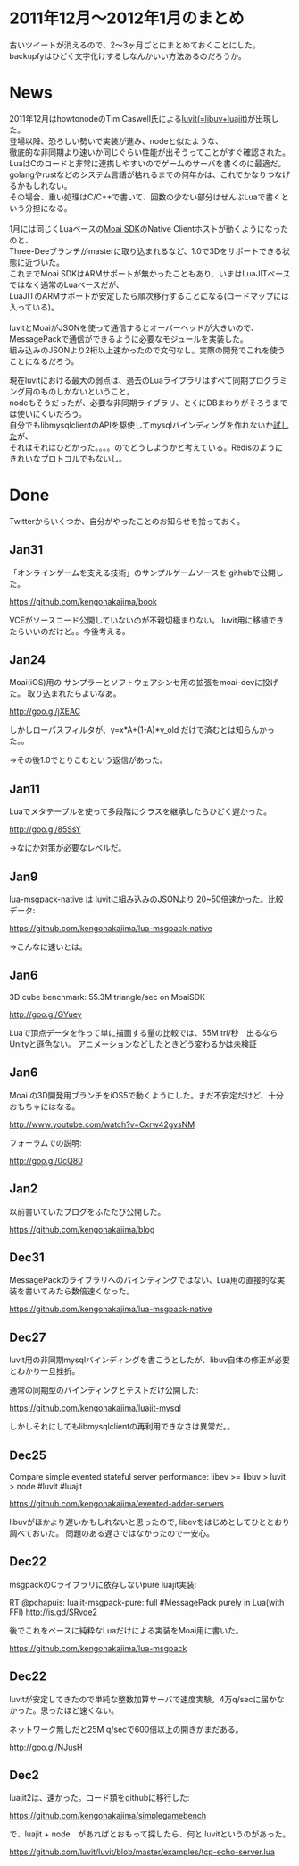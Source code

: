 2011年12月〜2012年1月のまとめ
====
古いツイートが消えるので、2〜3ヶ月ごとにまとめておくことにした。
backupfyはひどく文字化けするしなんかいい方法あるのだろうか。

News
====

2011年12月はhowtonodeのTim Caswell氏による[luvit(=libuv+luajit)](https://github.com/luvit/luvit)が出現した。<br>
登場以降、恐ろしい勢いで実装が進み、nodeと似たような、<br>
徹底的な非同期より速いか同じぐらい性能が出そうってことがすぐ確認された。<br>
LuaはCのコードと非常に連携しやすいのでゲームのサーバを書くのに最適だ。<br>
golangやrustなどのシステム言語が枯れるまでの何年かは、これでかなりつなげるかもしれない。<br>
その場合、重い処理はC/C++で書いて、回数の少ない部分はぜんぶLuaで書くという分担になる。<br>
<br>
1月には同じくLuaベースの[Moai SDK](https://github.com/moai/moai-dev)のNative Clientホストが動くようになったのと、<br>
Three-Deeブランチがmasterに取り込まれるなど、1.0で3Dをサポートできる状態に近づいた。<br>
これまでMoai SDKはARMサポートが無かったこともあり、いまはLuaJITベースではなく通常のLuaベースだが、<br>
LuaJITのARMサポートが安定したら順次移行することになる(ロードマップには入っている)。<br>
<br>
luvitとMoaiがJSONを使って通信するとオーバーヘッドが大きいので、<br>
MessagePackで通信ができるように必要なモジュールを実装した。<br>
組み込みのJSONより2桁以上速かったので文句なし。実際の開発でこれを使うことになるだろう。<br>

現在luvitにおける最大の弱点は、過去のLuaライブラリはすべて同期プログラミング用のものしかないということ。<br>
nodeもそうだったが、必要な非同期ライブラリ、とくにDBまわりがそろうまでは使いにくいだろう。<br>
自分でもlibmysqlclientのAPIを駆使してmysqlバインディングを作れないか[試した](https://github.com/kengonakajima/luajit-mysql)が、<br>
それはそれはひどかった。。。。のでどうしようかと考えている。Redisのようにきれいなプロトコルでもないし。<br>



Done
====
Twitterからいくつか、自分がやったことのお知らせを拾っておく。


Jan31
----
「オンラインゲームを支える技術」のサンプルゲームソースを githubで公開した。

https://github.com/kengonakajima/book

VCEがソースコード公開していないのが不親切極まりない。
luvit用に移植できたらいいのだけど。。今後考える。


Jan24
----
Moai(iOS)用の サンプラーとソフトウェアシンセ用の拡張をmoai-devに投げた。 取り込まれたらよいなあ。 

http://goo.gl/jXEAC 

しかしローパスフィルタが、y=x*A+(1-A)*y_old だけで済むとは知らんかった。。 

→その後1.0でとりこむという返信があった。

Jan11
----
Luaでメタテーブルを使って多段階にクラスを継承したらひどく遅かった。 

http://goo.gl/85SsY

→なにか対策が必要なレベルだ。


Jan9
----
lua-msgpack-native は luvitに組み込みのJSONより 20~50倍速かった。比較データ:

https://github.com/kengonakajima/lua-msgpack-native

→こんなに速いとは。

Jan6
----
3D cube benchmark: 55.3M triangle/sec on MoaiSDK 

http://goo.gl/GYuey

Luaで頂点データを作って単に描画する量の比較では、55M tri/秒　出るならUnityと遜色ない。
アニメーションなどしたときどう変わるかは未検証

Jan6
----
Moai の3D開発用ブランチをiOS5で動くようにした。まだ不安定だけど、十分おもちゃにはなる。

http://www.youtube.com/watch?v=Cxrw42gvsNM 

フォーラムでの説明: 

http://goo.gl/0cQ80

Jan2
----
以前書いていたブログをふたたび公開した。 

https://github.com/kengonakajima/blog

Dec31
----
MessagePackのライブラリへのバインディングではない、Lua用の直接的な実装を書いてみたら数倍速くなった。

https://github.com/kengonakajima/lua-msgpack-native

Dec27
----
luvit用の非同期mysqlバインディングを書こうとしたが、libuv自体の修正が必要とわかり一旦挫折。

通常の同期型のバインディングとテストだけ公開した: 

https://github.com/kengonakajima/luajit-mysql

しかしそれにしてもlibmysqlclientの再利用できなさは異常だ。。


Dec25
----
Compare simple evented stateful server performance: libev >= libuv > luvit > node #luvit #luajit

https://github.com/kengonakajima/evented-adder-servers

libuvがほかより遅いかもしれないと思ったので, libevをはじめとしてひととおり調べておいた。
問題のある遅さではなかったので一安心。

Dec22
----
msgpackのCライブラリに依存しないpure luajit実装: 

RT @pchapuis: luajit-msgpack-pure: full #MessagePack purely in Lua(with FFI) http://is.gd/SRvqe2

後でこれをベースに純粋なLuaだけによる実装をMoai用に書いた。 

https://github.com/kengonakajima/lua-msgpack


Dec22
----
luvitが安定してきたので単純な整数加算サーバで速度実験。4万q/secに届かなかった。思ったほど速くない。

ネットワーク無しだと25M q/secで600倍以上の開きがまだある。 

http://goo.gl/NJusH

Dec2
----
luajit2は、速かった。コード類をgithubに移行した:

https://github.com/kengonakajima/simplegamebench

で、luajit + node　があればとおもって探したら、何と luvitというのがあった。

https://github.com/luvit/luvit/blob/master/examples/tcp-echo-server.lua


